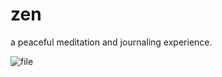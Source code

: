 # zen
  
a peaceful meditation and journaling experience.

![file](https://github.com/user-attachments/assets/abd3f0b3-54d9-4cdd-87cb-f0f00b9df928)
